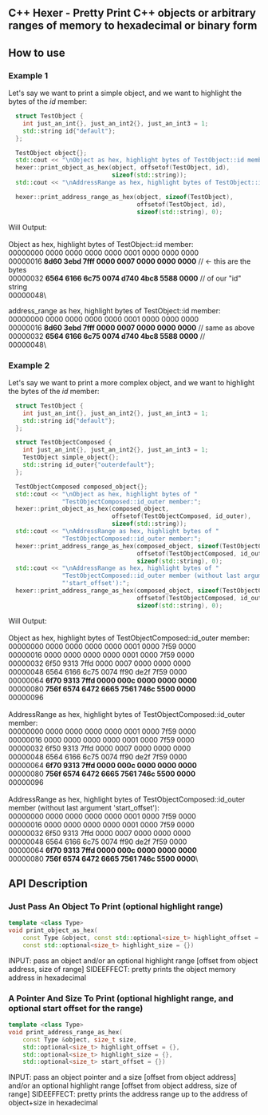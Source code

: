 ## C++ Hexer - Pretty Print C++ objects or arbitrary ranges of memory to hexadecimal or binary form
## How to use
### Example 1
Let's say we want to print a simple object, and we want to highlight the bytes of the _id_ member:
```c++
  struct TestObject {
    int just_an_int{}, just_an_int2{}, just_an_int3 = 1;
    std::string id{"default"};
  };

  TestObject object{};
  std::cout << "\nObject as hex, highlight bytes of TestObject::id member:";
  hexer::print_object_as_hex(object, offsetof(TestObject, id),
                             sizeof(std::string));
  std::cout << "\nAddressRange as hex, highlight bytes of TestObject::id member:";

  hexer::print_address_range_as_hex(object, sizeof(TestObject),
                                    offsetof(TestObject, id),
                                    sizeof(std::string), 0);
```
Will Output:\
\
Object as hex, highlight bytes of TestObject::id member:\
00000000        0000 0000 0000 0000 0001 0000 0000 0000\
00000016        **8d60 3ebd 7fff 0000 0007 0000 0000 0000** // <- this are the bytes\
00000032        **6564 6166 6c75 0074 d740 4bc8 5588 0000** //    of our "id" string\
00000048\

address_range as hex, highlight bytes of TestObject::id member:\
00000000        0000 0000 0000 0000 0001 0000 0000 0000\
00000016        **8d60 3ebd 7fff 0000 0007 0000 0000 0000** // same as above\
00000032        **6564 6166 6c75 0074 d740 4bc8 5588 0000** // \
00000048\

### Example 2
Let's say we want to print a more complex object, and we want to highlight the bytes of the _id_ member:
```c++
  struct TestObject {
    int just_an_int{}, just_an_int2{}, just_an_int3 = 1;
    std::string id{"default"};
  };

  struct TestObjectComposed {
    int just_an_int{}, just_an_int2{}, just_an_int3 = 1;
    TestObject simple_object{};
    std::string id_outer{"outerdefault"};
  };

  TestObjectComposed composed_object{};
  std::cout << "\nObject as hex, highlight bytes of "
               "TestObjectComposed::id_outer member:";
  hexer::print_object_as_hex(composed_object,
                             offsetof(TestObjectComposed, id_outer),
                             sizeof(std::string));
  std::cout << "\nAddressRange as hex, highlight bytes of "
               "TestObjectComposed::id_outer member:";
  hexer::print_address_range_as_hex(composed_object, sizeof(TestObjectComposed),
                                    offsetof(TestObjectComposed, id_outer),
                                    sizeof(std::string), 0);
  std::cout << "\nAddressRange as hex, highlight bytes of "
               "TestObjectComposed::id_outer member (without last argument "
               "'start_offset'):";
  hexer::print_address_range_as_hex(composed_object, sizeof(TestObjectComposed),
                                    offsetof(TestObjectComposed, id_outer),
                                    sizeof(std::string), 0);
```
Will Output:\
\
Object as hex, highlight bytes of TestObjectComposed::id_outer member:\
00000000        0000 0000 0000 0000 0001 0000 7f59 0000\
00000016        0000 0000 0000 0000 0001 0000 7f59 0000\
00000032        6f50 9313 7ffd 0000 0007 0000 0000 0000\
00000048        6564 6166 6c75 0074 ff90 de2f 7f59 0000\
00000064        **6f70 9313 7ffd 0000 000c 0000 0000 0000**\
00000080        **756f 6574 6472 6665 7561 746c 5500 0000**\
00000096\
\
AddressRange as hex, highlight bytes of TestObjectComposed::id_outer member:\
00000000        0000 0000 0000 0000 0001 0000 7f59 0000\
00000016        0000 0000 0000 0000 0001 0000 7f59 0000\
00000032        6f50 9313 7ffd 0000 0007 0000 0000 0000\
00000048        6564 6166 6c75 0074 ff90 de2f 7f59 0000\
00000064        **6f70 9313 7ffd 0000 000c 0000 0000 0000**\
00000080        **756f 6574 6472 6665 7561 746c 5500 0000**\
00000096\
\
AddressRange as hex, highlight bytes of TestObjectComposed::id_outer member (without last argument 'start_offset'):\
00000000        0000 0000 0000 0000 0001 0000 7f59 0000\
00000016        0000 0000 0000 0000 0001 0000 7f59 0000\
00000032        6f50 9313 7ffd 0000 0007 0000 0000 0000\
00000048        6564 6166 6c75 0074 ff90 de2f 7f59 0000\
00000064        **6f70 9313 7ffd 0000 000c 0000 0000 0000**\
00000080        **756f 6574 6472 6665 7561 746c 5500 0000**\
## API Description
### Just Pass An Object To Print (optional highlight range)
```c++
template <class Type>
void print_object_as_hex(
    const Type &object, const std::optional<size_t> highlight_offset = {},
    const std::optional<size_t> highlight_size = {})
```
INPUT: pass an object and/or an optional highlight range [offset from object
address, size of range] SIDEEFFECT: pretty prints the object memory address
in hexadecimal

### A Pointer And Size To Print (optional highlight range, and optional start offset for the range)
```c++
template <class Type>
void print_address_range_as_hex(
    const Type &object, size_t size,
    std::optional<size_t> highlight_offset = {},
    std::optional<size_t> highlight_size = {},
    std::optional<size_t> start_offset = {})
```
INPUT: pass an object pointer and a size [offset from object address] and/or an
optional highlight range [offset from object address, size of range]
SIDEEFFECT: pretty prints the address range up to the address of
object+size in hexadecimal
